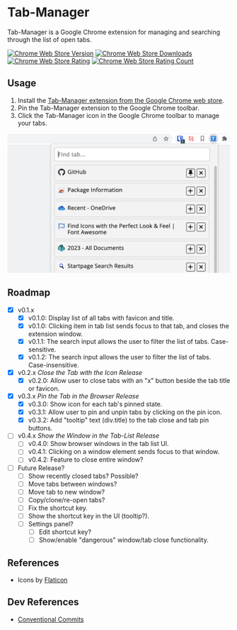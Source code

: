 # Tab-Manager

Tab-Manager is a Google Chrome extension for managing and searching through the list of open tabs.

[![Chrome Web Store Version](https://img.shields.io/chrome-web-store/v/ojnfapijbeobcdnmngijlngbiaknejjo.svg?style=flat-square)](https://chrome.google.com/webstore/detail/tab-manager/ojnfapijbeobcdnmngijlngbiaknejjo)
[![Chrome Web Store Downloads](https://img.shields.io/chrome-web-store/d/ojnfapijbeobcdnmngijlngbiaknejjo.svg?style=flat-square)](https://chrome.google.com/webstore/detail/tab-manager/ojnfapijbeobcdnmngijlngbiaknejjo)
[![Chrome Web Store Rating](https://img.shields.io/chrome-web-store/rating/ojnfapijbeobcdnmngijlngbiaknejjo.svg?style=flat-square)](https://chrome.google.com/webstore/detail/tab-manager/ojnfapijbeobcdnmngijlngbiaknejjo)
[![Chrome Web Store Rating Count](https://img.shields.io/chrome-web-store/rating-count/ojnfapijbeobcdnmngijlngbiaknejjo.svg?style=flat-square)](https://chrome.google.com/webstore/detail/tab-manager/ojnfapijbeobcdnmngijlngbiaknejjo/reviews)

## Usage

1. Install the [Tab-Manager extension from the Google Chrome web store](https://chrome.google.com/webstore/detail/tab-manager/ojnfapijbeobcdnmngijlngbiaknejjo).
2. Pin the Tab-Manager extension to the Google Chrome toolbar.
3. Click the Tab-Manager icon in the Google Chrome toolbar to manage your tabs.

![Tab-Manager Extension in Google Chrome](/screenshot-v0.3.2.png)

## Roadmap

- [x] v0.1.x
  - [x] v0.1.0: Display list of all tabs with favicon and title.
  - [x] v0.1.0: Clicking item in tab list sends focus to that tab, and closes the extension window.
  - [x] v0.1.1: The search input allows the user to filter the list of tabs. Case-sensitive.
  - [x] v0.1.2: The search input allows the user to filter the list of tabs. Case-insensitive.
- [x] v0.2.x *Close the Tab with the Icon Release*
  - [x] v0.2.0: Allow user to close tabs with an "x" button beside the tab title or favicon.
- [x] v0.3.x *Pin the Tab in the Browser Release*
  - [x] v0.3.0: Show icon for each tab's pinned state.
  - [x] v0.3.1: Allow user to pin and unpin tabs by clicking on the pin icon.
  - [x] v0.3.2: Add "tooltip" text (div.title) to the tab close and tab pin buttons.
- [ ] v0.4.x *Show the Window in the Tab-List Release*
  - [ ] v0.4.0: Show browser windows in the tab list UI.
  - [ ] v0.4.1: Clicking on a window element sends focus to that window.
  - [ ] v0.4.2: Feature to close entire window?
- [ ] Future Release?
  - [ ] Show recently closed tabs? Possible?
  - [ ] Move tabs between windows?
  - [ ] Move tab to new window?
  - [ ] Copy/clone/re-open tabs?
  - [ ] Fix the shortcut key.
  - [ ] Show the shortcut key in the UI (tooltip?).
  - [ ] Settings panel?
    - [ ] Edit shortcut key?
    - [ ] Show/enable "dangerous" window/tab close functionality.

## References

- Icons by [Flaticon](https://www.flaticon.com/free-icon/letter-t_3097109)

## Dev References

- [Conventional Commits](https://www.conventionalcommits.org/en/v1.0.0/)
